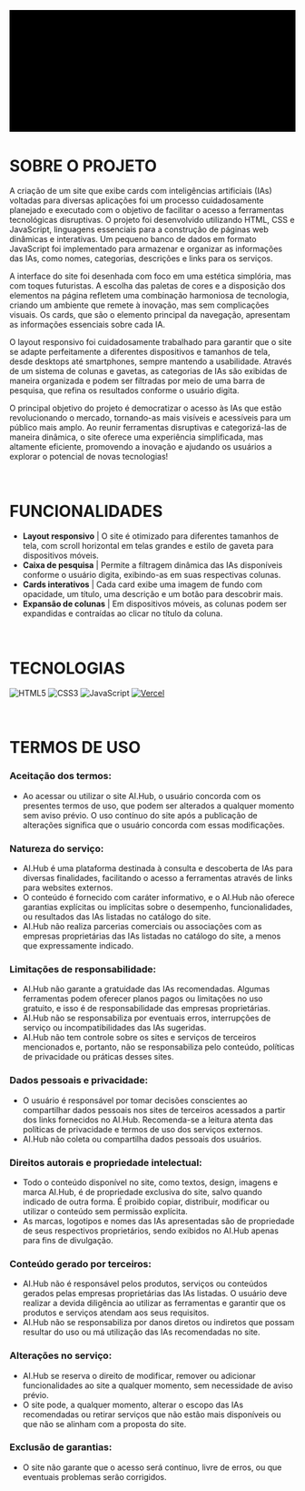 <div align="center">

![TRAILER](./paginas/ai.hub.gif)

</div>

# SOBRE O PROJETO
A criação de um site que exibe cards com inteligências artificiais (IAs) voltadas para diversas aplicações foi um processo cuidadosamente planejado e executado com o objetivo de facilitar o acesso a ferramentas tecnológicas disruptivas. O projeto foi desenvolvido utilizando HTML, CSS e JavaScript, linguagens essenciais para a construção de páginas web dinâmicas e interativas. Um pequeno banco de dados em formato JavaScript foi implementado para armazenar e organizar as informações das IAs, como nomes, categorias, descrições e links para os serviços.

A interface do site foi desenhada com foco em uma estética simplória, mas com toques futuristas. A escolha das paletas de cores e a disposição dos elementos na página refletem uma combinação harmoniosa de tecnologia, criando um ambiente que remete à inovação, mas sem complicações visuais. Os cards, que são o elemento principal da navegação, apresentam as informações essenciais sobre cada IA.

O layout responsivo foi cuidadosamente trabalhado para garantir que o site se adapte perfeitamente a diferentes dispositivos e tamanhos de tela, desde desktops até smartphones, sempre mantendo a usabilidade. Através de um sistema de colunas e gavetas, as categorias de IAs são exibidas de maneira organizada e podem ser filtradas por meio de uma barra de pesquisa, que refina os resultados conforme o usuário digita.

O principal objetivo do projeto é democratizar o acesso às IAs que estão revolucionando o mercado, tornando-as mais visíveis e acessíveis para um público mais amplo. Ao reunir ferramentas disruptivas e categorizá-las de maneira dinâmica, o site oferece uma experiência simplificada, mas altamente eficiente, promovendo a inovação e ajudando os usuários a explorar o potencial de novas tecnologias!

<br>

# FUNCIONALIDADES
- **Layout responsivo** | O site é otimizado para diferentes tamanhos de tela, com scroll horizontal em telas grandes e estilo de gaveta para dispositivos móveis.
- **Caixa de pesquisa** | Permite a filtragem dinâmica das IAs disponíveis conforme o usuário digita, exibindo-as em suas respectivas colunas.
- **Cards interativos** | Cada card exibe uma imagem de fundo com opacidade, um título, uma descrição e um botão para descobrir mais.
- **Expansão de colunas** | Em dispositivos móveis, as colunas podem ser expandidas e contraídas ao clicar no título da coluna.

<br>

# TECNOLOGIAS
![HTML5](https://img.shields.io/badge/html5-%23E34F26.svg?style=for-the-badge&logo=html5&logoColor=white)
![CSS3](https://img.shields.io/badge/css3-%231572B6.svg?style=for-the-badge&logo=css3&logoColor=white)
![JavaScript](https://img.shields.io/badge/javascript-%23323330.svg?style=for-the-badge&logo=javascript&logoColor=%23F7DF1E)
[![Vercel](https://img.shields.io/badge/vercel-%23000000.svg?style=for-the-badge&logo=vercel&logoColor=white)](https://vercel.com/)

<br>

# TERMOS DE USO
### Aceitação dos termos:
- Ao acessar ou utilizar o site AI.Hub, o usuário concorda com os presentes termos de uso, que podem ser alterados a qualquer momento sem aviso prévio. O uso contínuo do site após a publicação de alterações significa que o usuário concorda com essas modificações.

### Natureza do serviço:
- AI.Hub é uma plataforma destinada à consulta e descoberta de IAs para diversas finalidades, facilitando o acesso a ferramentas através de links para websites externos.
- O conteúdo é fornecido com caráter informativo, e o AI.Hub não oferece garantias explícitas ou implícitas sobre o desempenho, funcionalidades, ou resultados das IAs listadas no catálogo do site.
- AI.Hub não realiza parcerias comerciais ou associações com as empresas proprietárias das IAs listadas no catálogo do site, a menos que expressamente indicado.

### Limitações de responsabilidade:
- AI.Hub não garante a gratuidade das IAs recomendadas. Algumas ferramentas podem oferecer planos pagos ou limitações no uso gratuito, e isso é de responsabilidade das empresas proprietárias.
- AI.Hub não se responsabiliza por eventuais erros, interrupções de serviço ou incompatibilidades das IAs sugeridas.
- AI.Hub não tem controle sobre os sites e serviços de terceiros mencionados e, portanto, não se responsabiliza pelo conteúdo, políticas de privacidade ou práticas desses sites.

### Dados pessoais e privacidade:
- O usuário é responsável por tomar decisões conscientes ao compartilhar dados pessoais nos sites de terceiros acessados a partir dos links fornecidos no AI.Hub. Recomenda-se a leitura atenta das políticas de privacidade e termos de uso dos serviços externos.
- AI.Hub não coleta ou compartilha dados pessoais dos usuários.

### Direitos autorais e propriedade intelectual:
- Todo o conteúdo disponível no site, como textos, design, imagens e marca AI.Hub, é de propriedade exclusiva do site, salvo quando indicado de outra forma. É proibido copiar, distribuir, modificar ou utilizar o conteúdo sem permissão explícita.
- As marcas, logotipos e nomes das IAs apresentadas são de propriedade de seus respectivos proprietários, sendo exibidos no AI.Hub apenas para fins de divulgação.

### Conteúdo gerado por terceiros:
- AI.Hub não é responsável pelos produtos, serviços ou conteúdos gerados pelas empresas proprietárias das IAs listadas. O usuário deve realizar a devida diligência ao utilizar as ferramentas e garantir que os produtos e serviços atendam aos seus requisitos.
- AI.Hub não se responsabiliza por danos diretos ou indiretos que possam resultar do uso ou má utilização das IAs recomendadas no site.

### Alterações no serviço:
- AI.Hub se reserva o direito de modificar, remover ou adicionar funcionalidades ao site a qualquer momento, sem necessidade de aviso prévio.
- O site pode, a qualquer momento, alterar o escopo das IAs recomendadas ou retirar serviços que não estão mais disponíveis ou que não se alinham com a proposta do site.

### Exclusão de garantias:
- O site não garante que o acesso será contínuo, livre de erros, ou que eventuais problemas serão corrigidos.

